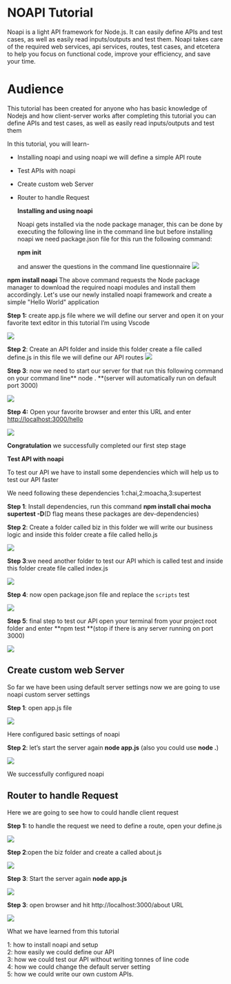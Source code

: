 
# NOAPI Tutorial

Noapi is a light API framework for Node.js. It can easily define APIs and test cases, as well as easily read inputs/outputs and test them. Noapi takes care of the required web services, api services, routes, test cases, and etcetera to help you focus on functional code, improve your efficiency, and save your time.


# Audience

This tutorial has been created for anyone who has basic knowledge of Nodejs and how client-server works after completing this tutorial you can define APIs and test cases, as well as easily read inputs/outputs and test them

In this tutorial, you will learn-



*  Installing noapi and using noapi  we will define a simple API route 
*  Test APIs with noapi
*  Create custom web Server
*  Router to handle Request

    **Installing and using noapi**


    Noapi gets installed via the node package manager, this can be done by executing the following line in the command line but before installing noapi we need  package.json file for this run the following command:

    **npm init**


   and answer the questions in the command line questionnaire
![](https://github.com/dashritwik/noapi/blob/master/doc/images/demo2.png?raw=true)

**npm install noapi**
    The above command requests the Node package manager to download the required noapi modules and install them accordingly.
    Let's use our newly installed noapi framework and create a simple "Hello World" application


   **Step 1:** create app.js file where we will define our server  and open it on your favorite text editor in this tutorial I’m using Vscode


    


![](https://github.com/dashritwik/noapi/blob/master/doc/images/demo3a.png?raw=true)

**Step 2**: Create an API folder and inside this folder create a file called define.js in this file we will define our API routes
![](https://github.com/dashritwik/noapi/blob/master/doc/images/demo5a.png?raw=true)

**Step 3**:  now we need to start our server for that run this following command on your command line** node . **(server will automatically run on default port 3000)


![](https://github.com/dashritwik/noapi/blob/master/doc/images/demo6.png?raw=true)
   </br>




   **Step 4:** Open your favorite browser  and enter this URL and enter [http://localhost:3000/hello](http://localhost:3000/hello)

![](https://github.com/dashritwik/noapi/blob/master/doc/images/demo7.png?raw=true)

 **Congratulation** we successfully completed our first step stage 


**Test API with noapi**


 To test our API we have to install some dependencies which will help us to test our API faster


 We need following these dependencies 1:chai,2:moacha,3:supertest


**Step 1**: Install dependencies, run this command **npm install chai mocha supertest -D**(D flag means these packages are dev-dependencies)

**Step 2**: Create a folder called biz in this folder we will write our business logic and inside this folder create a file called hello.js

![](https://github.com/dashritwik/noapi/blob/master/doc/images/demo9.png?raw=true)



  **Step 3**:we need another folder to test our API which is called test and inside this folder create file called index.js


    

![](https://github.com/dashritwik/noapi/blob/master/doc/images/demo10.png?raw=true)


   **Step 4**: now open package.json file and replace the `scripts` test 


    

![](https://github.com/dashritwik/noapi/blob/master/doc/images/demo11.png?raw=true)

 **Step 5**: final step to test our API open your terminal from your project root folder and enter **npm test **(stop if there is any server running on port 3000)


    

![](https://github.com/dashritwik/noapi/blob/master/doc/images/demo13.png?raw=true)



## **Create custom web Server**

So far  we have been using default server settings now we are going to use noapi custom server settings

**Step 1**:  open app.js file 



![](https://github.com/dashritwik/noapi/blob/master/doc/images/demo13a.png?raw=true)


Here configured basic settings of noapi

**Step 2**:  let’s start the server again **node app.js**  (also you could use **node .**)



![](https://github.com/dashritwik/noapi/blob/master/doc/images/demo14.png?raw=true)


We successfully configured noapi


##  **Router to handle Request**

Here we are going to see how to could handle client request

 **Step 1:** to handle the request we need to define a route, open your define.js


![](https://github.com/dashritwik/noapi/blob/master/doc/images/demo16a.png?raw=true)

**Step 2**:open the biz folder and create a called about.js




![](https://github.com/dashritwik/noapi/blob/master/doc/images/demo15.png?raw=true)

**Step 3**: Start the server again **node app.js**


![](https://github.com/dashritwik/noapi/blob/master/doc/images/demo6.png?raw=true)

**Step 3**: open browser and hit http://localhost:3000/about URL




![](https://github.com/dashritwik/noapi/blob/master/doc/images/demo18.png?raw=true)

What we have learned from this  tutorial

1: how to install noapi and setup</br>
2: how easily we could define our API </br>
3: how we could test our API without writing tonnes of line code</br>
4: how we could change the default server setting </br>
5: how we could write our own custom APIs.</br>
